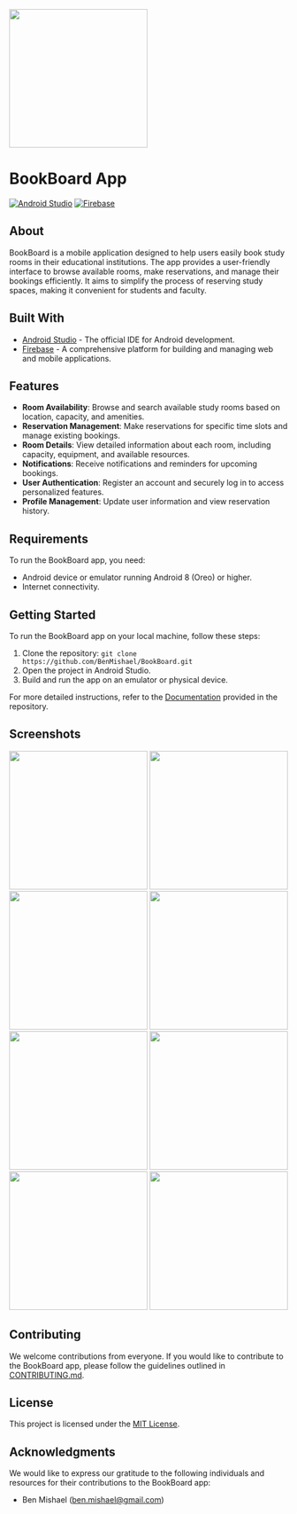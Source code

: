 <img src="https://i.ibb.co/3sfBfst/Book-Board.jpg" width="250" height="250"/>

[Android.java]: https://img.shields.io/badge/Android%20Studio-3DDC84?style=for-the-badge&logo=AndroidStudio&logoColor=white
[Android-url]: https://developer.android.com/studio/
[Firebase]: https://img.shields.io/badge/Firebase-FF8A65?style=for-the-badge&logo=Firebase&logoColor=white
[Firebase-url]: https://firebase.google.com/

# BookBoard App

[![Android Studio][Android.java]][Android-url]
[![Firebase][Firebase]][Firebase-url]

## About
BookBoard is a mobile application designed to help users easily book study rooms in their educational institutions. The app provides a user-friendly interface to browse available rooms, make reservations, and manage their bookings efficiently. It aims to simplify the process of reserving study spaces, making it convenient for students and faculty.

## Built With
- [Android Studio][Android-url] - The official IDE for Android development.
- [Firebase][Firebase-url] - A comprehensive platform for building and managing web and mobile applications.

## Features
- **Room Availability**: Browse and search available study rooms based on location, capacity, and amenities.
- **Reservation Management**: Make reservations for specific time slots and manage existing bookings.
- **Room Details**: View detailed information about each room, including capacity, equipment, and available resources.
- **Notifications**: Receive notifications and reminders for upcoming bookings.
- **User Authentication**: Register an account and securely log in to access personalized features.
- **Profile Management**: Update user information and view reservation history.

## Requirements
To run the BookBoard app, you need:
- Android device or emulator running Android 8 (Oreo) or higher.
- Internet connectivity.

## Getting Started
To run the BookBoard app on your local machine, follow these steps:

1. Clone the repository: `git clone https://github.com/BenMishael/BookBoard.git`
2. Open the project in Android Studio.
3. Build and run the app on an emulator or physical device.

For more detailed instructions, refer to the [Documentation](documentation.md) provided in the repository.

## Screenshots
[<img src="https://i.ibb.co/M2cF1x6/Screenshot-2023-07-21-02-44-03-68-c912a81b5f8d5cd5b562863f5f9b7f20.jpg" width="250"/>](#)
[<img src="https://i.ibb.co/gPSb0R6/Screenshot-2023-07-21-02-44-13-49-c912a81b5f8d5cd5b562863f5f9b7f20.jpg" width="250"/>](#)
[<img src="https://i.ibb.co/ZVK3Z7P/Screenshot-2023-07-21-02-44-18-52-c912a81b5f8d5cd5b562863f5f9b7f20.jpg" width="250"/>](#)
[<img src="https://i.ibb.co/Rj1FpNm/Screenshot-2023-07-21-02-44-29-10-c912a81b5f8d5cd5b562863f5f9b7f20.jpg" width="250"/>](#)
[<img src="https://i.ibb.co/jw9NXcg/Screenshot-2023-07-21-02-44-37-58-c912a81b5f8d5cd5b562863f5f9b7f20.jpg" width="250"/>](#)
[<img src="https://i.ibb.co/7yxbXZ5/Screenshot-2023-07-21-02-44-42-00-c912a81b5f8d5cd5b562863f5f9b7f20.jpg" width="250"/>](#)
[<img src="https://i.ibb.co/YcWgbZC/Screenshot-2023-07-21-02-45-27-01-b783bf344239542886fee7b48fa4b892.jpg" width="250"/>](#)
[<img src="https://i.ibb.co/zHB1QMT/Screenshot-2023-07-21-02-45-42-76-c912a81b5f8d5cd5b562863f5f9b7f20.jpg" width="250"/>](#)

## Contributing
We welcome contributions from everyone. If you would like to contribute to the BookBoard app, please follow the guidelines outlined in [CONTRIBUTING.md](CONTRIBUTING.md).

## License
This project is licensed under the [MIT License](LICENSE).

## Acknowledgments
We would like to express our gratitude to the following individuals and resources for their contributions to the BookBoard app:
- Ben Mishael (ben.mishael@gmail.com)

